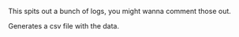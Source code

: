 This spits out a bunch of logs, you might wanna comment those out.

Generates a csv file with the data.
